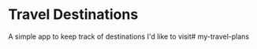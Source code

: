 # Travel Destinations

A simple app to keep track of destinations I'd like to visit# my-travel-plans
